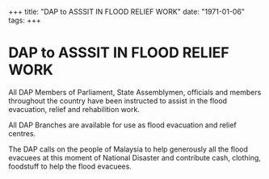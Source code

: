 +++ 
title: "DAP to ASSSIT IN FLOOD RELIEF WORK"
date: "1971-01-06"
tags:
+++

# DAP to ASSSIT IN FLOOD RELIEF WORK

All DAP Members of Parliament, State Assemblymen, officials and members throughout the country have been instructed to assist in the flood evacuation, relief and rehabilition work.

All DAP Branches are available for use as flood evacuation and relief centres.

The DAP calls on the people of Malaysia to help generously all the flood evacuees at this moment of National Disaster and contribute cash, clothing, foodstuff to help the flood evacuees.

 
